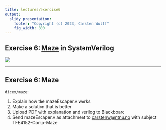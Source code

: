 ```yaml
---
title: lectures/exercise6
output:
  slidy_presentation:
    footer: "Copyright (c) 2023, Carsten Wulff"
    fig_width: 800
---
```








## Exercise 6: [Maze](https://github.com/wulffern/dicex/tree/main/maze) in SystemVerilog

![](/aic2023/assets/maze.gif)

---
## Exercise 6: Maze

`dicex/maze`:

1. Explain how the mazeEscaper.v works
2. Make a solution that is better
3. Upload PDF with explanation and verilog to Blackboard
4. Send mazeEscaper.v as attachment to carstenw@ntnu.no with subject TFE4152-Comp-Maze
